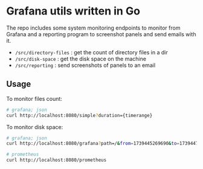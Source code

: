 # Grafana utils written in Go

The repo includes some system monitoring endpoints to monitor from Grafana and a reporting program to screenshot panels and send emails with it.

- `/src/directory-files` : get the count of directory files in a dir
- `/src/disk-space` : get the disk space on the machine
- `/src/reporting` : send screenshots of panels to an email

## Usage

To monitor files count:

```bash
# grafana; json
curl http://localhost:8080/simple?duration={timerange}
```

To monitor disk space:

```bash
# grafana; json
curl http://localhost:8080/grafana?path=/&from=1739445269690&to=1739447069690

# prometheus
curl http://localhost:8080/prometheus
```
